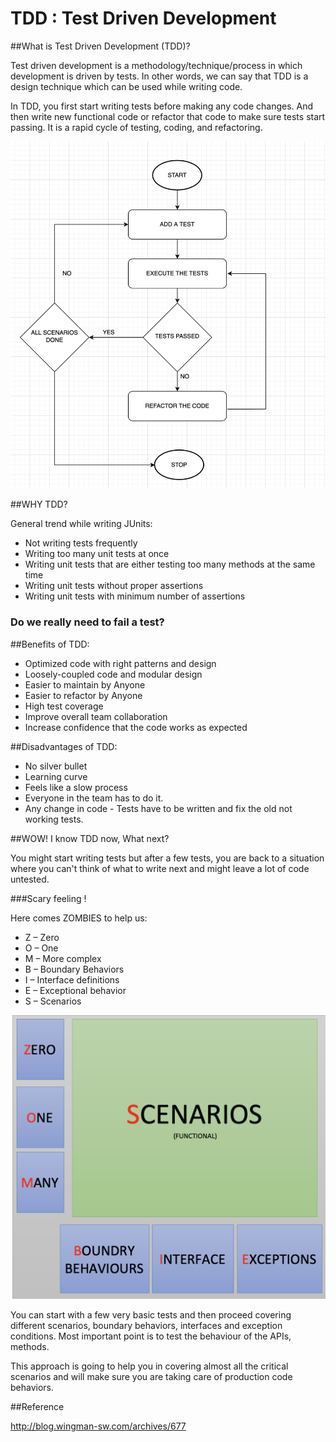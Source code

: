 # TDD : Test Driven Development

##What is Test Driven Development (TDD)?

Test driven development is a methodology/technique/process in which development
is driven by tests. In other words, we can say that TDD is a design technique
which can be used while writing code.

In TDD, you first start writing tests before making any code changes. And then
write new functional code or refactor that code to make sure tests start
passing. It is a rapid cycle of testing, coding, and refactoring.

![My Image](images/tdd_process.png)

##WHY TDD? 

General trend while writing JUnits:

* Not writing tests frequently
* Writing too many unit tests at once
* Writing unit tests that are either testing too many methods at the same time
* Writing unit tests without proper assertions
* Writing unit tests with minimum number of assertions

### Do we really need to fail a test?

##Benefits of TDD:

* Optimized code with right patterns and design
* Loosely-coupled code and modular design
* Easier to maintain by Anyone
* Easier to refactor by Anyone
* High test coverage
* Improve overall team collaboration
* Increase confidence that the code works as expected

##Disadvantages of TDD:

* No silver bullet
* Learning curve
* Feels like a slow process
* Everyone in the team has to do it.
* Any change in code - Tests have to be written and fix the old not working tests.

##WOW! I know TDD now, What next?

You might start writing tests but after a few tests, you are back to a situation
where you can't think of what to write next and might leave a lot of code untested.

###Scary feeling !

Here comes ZOMBIES to help us:

* Z – Zero
* O – One
* M – More complex
* B – Boundary Behaviors
* I – Interface definitions
* E – Exceptional behavior
* S – Scenarios

![My Image](images/zombies.png)

You can start with a few very basic tests and then proceed covering different 
scenarios, boundary behaviors, interfaces and exception conditions.
Most important point is to test the behaviour of the APIs, methods.

This approach is going to help you in covering almost all the critical scenarios
and will make sure you are taking care of production code behaviors.

##Reference

http://blog.wingman-sw.com/archives/677
